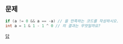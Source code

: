 ## 문제

```java
if (a != 0 && a == -a) // 을 만족하는 코드를 작성하시오.
int a = 1 & 1 - 1 ^ 0 // 의 결과는 무엇일까요?
```

[답](result.java)

